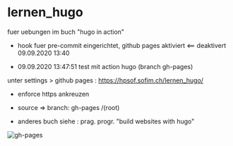 # lernen_hugo

fuer uebungen im buch "hugo in action"

- hook fuer pre-commit eingerichtet, github pages aktiviert   <== deaktivert 09.09.2020 13:40

-	09.09.2020 13:47:51 test mit action hugo (branch gh-pages)

   unter settings > github pages : https://hpsof.sofim.ch/lernen_hugo/

   * enforce https ankreuzen

   * source => branch: gh-pages /(root)

   * anderes buch siehe : prag. progr. "build websites with hugo"

![gh-pages](https://github.com/hpsof/lernen_hugo/workflows/gh-pages/badge.svg)
